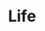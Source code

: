 ---
title: "Life"
address: "The Grange Yard, Forest Park, Castlewellen, Co. Down, BT31 9BU"
tel: "0 2843443175"
county: "Down"
category: "Canoeing Kayaking"
type: "Content"
lat: "054.2644120000"
lng: "-005.9554100000"
---